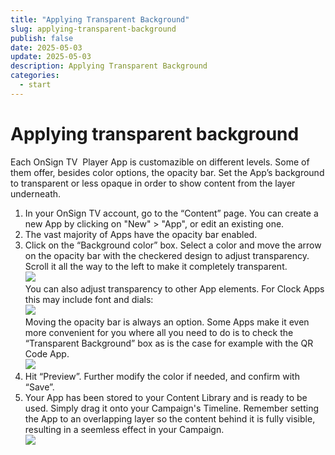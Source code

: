```yaml
---
title: "Applying Transparent Background"
slug: applying-transparent-background
publish: false
date: 2025-05-03
update: 2025-05-03
description: Applying Transparent Background
categories:
  - start
---
```


Applying transparent background
===============================

Each OnSign TV  Player App is customazible on different levels. Some of them offer, besides color options, the opacity bar. Set the App’s background to transparent or less opaque in order to show content from the layer underneath.

1. In your OnSign TV account, go to the “Content” page. You can create a new App by clicking on "New" > "App", or edit an existing one.
2. The vast majority of Apps have the opacity bar enabled.
3. Click on the “Background color” box. Select a color and move the arrow on the opacity bar with the checkered design to adjust transparency. Scroll it all the way to the left to make it completely transparent.  
   ![](https://static.helpjuice.com/helpjuice_production/uploads/upload/image/23821/direct/1731650019125/make-apps-background-transparent_2.png)  
   You can also adjust transparency to other App elements. For Clock Apps this may include font and dials:  
   ![](https://static.helpjuice.com/helpjuice_production/uploads/upload/image/23821/direct/1731650041374/make-apps-background-transparent_3.png)  
   Moving the opacity bar is always an option. Some Apps make it even more convenient for you where all you need to do is to check the “Transparent Background” box as is the case for example with the QR Code App.  
   ![](https://static.helpjuice.com/helpjuice_production/uploads/upload/image/23821/direct/1731650076208/make-apps-background-transparent_4.png)
4. Hit “Preview”. Further modify the color if needed, and confirm with “Save”.
5. Your App has been stored to your Content Library and is ready to be used. Simply drag it onto your Campaign's Timeline. Remember setting the App to an overlapping layer so the content behind it is fully visible, resulting in a seemless effect in your Campaign.  
   ![](https://static.helpjuice.com/helpjuice_production/uploads/upload/image/23821/direct/1731650092570/make-apps-background-transparent_5.png)
